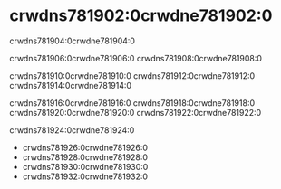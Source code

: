 # crwdns781902:0crwdne781902:0

<p class="description">crwdns781904:0crwdne781904:0</p>

crwdns781906:0crwdne781906:0 crwdns781908:0crwdne781908:0

crwdns781910:0crwdne781910:0 crwdns781912:0crwdne781912:0 crwdns781914:0crwdne781914:0

crwdns781916:0crwdne781916:0 crwdns781918:0crwdne781918:0 crwdns781920:0crwdne781920:0 crwdns781922:0crwdne781922:0

crwdns781924:0crwdne781924:0

- crwdns781926:0crwdne781926:0
- crwdns781928:0crwdne781928:0
- crwdns781930:0crwdne781930:0
- crwdns781932:0crwdne781932:0